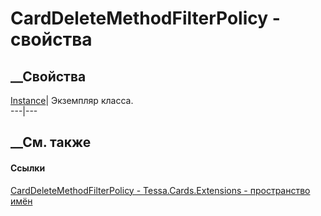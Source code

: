 # CardDeleteMethodFilterPolicy - свойства
##  __Свойства
[Instance](P_Tessa_Cards_Extensions_CardDeleteMethodFilterPolicy_Instance.htm)|
Экземпляр класса.  
---|---  
##  __См. также
#### Ссылки
[CardDeleteMethodFilterPolicy -
](T_Tessa_Cards_Extensions_CardDeleteMethodFilterPolicy.htm)
[Tessa.Cards.Extensions - пространство имён](N_Tessa_Cards_Extensions.htm)

